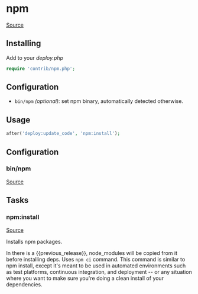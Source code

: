 <!-- DO NOT EDIT THIS FILE! -->
<!-- Instead edit contrib/npm.php -->
<!-- Then run bin/docgen -->

# npm

[Source](/contrib/npm.php)



## Installing

Add to your _deploy.php_

```php
require 'contrib/npm.php';
```

## Configuration

- `bin/npm` *(optional)*: set npm binary, automatically detected otherwise.

## Usage

```php
after('deploy:update_code', 'npm:install');
```



## Configuration
### bin/npm
[Source](https://github.com/deployphp/deployer/blob/master/contrib/npm.php#L24)






## Tasks

### npm:install
[Source](https://github.com/deployphp/deployer/blob/master/contrib/npm.php#L36)

Installs npm packages.

In there is a {{previous_release}}, node_modules will be copied
from it before installing deps.
Uses `npm ci` command. This command is similar to npm install,
except it's meant to be used in automated environments such as
test platforms, continuous integration, and deployment -- or
any situation where you want to make sure you're doing a clean
install of your dependencies.


